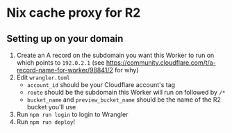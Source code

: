 # Nix cache proxy for R2

## Setting up on your domain

 1. Create an A record on the subdomain you want this Worker to run on which points to `192.0.2.1` (see https://community.cloudflare.com/t/a-record-name-for-worker/98841/2 for why)
 2. Edit `wrangler.toml`
    - `account_id` should be your Cloudflare account's tag
    - `route` should be the subdomain this Worker will run on followed by `/*`
    - `bucket_name` and `preview_bucket_name` should be the name of the R2 bucket you'll use
 3. Run `npm run login` to login to Wrangler
 3. Run `npm run deploy`!